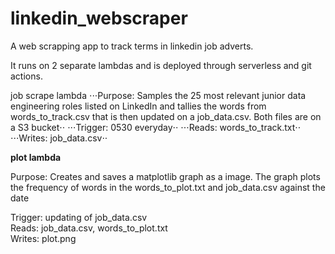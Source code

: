 # linkedin_webscraper
A web scrapping app to track terms in linkedin job adverts.

It runs on 2 separate lambdas and is deployed through serverless and git actions.

job scrape lambda
    ⋅⋅⋅Purpose: Samples the 25 most relevant junior data engineering roles listed on LinkedIn and tallies 
        the words from words_to_track.csv that is then updated on a job_data.csv. Both files are on a 
        S3 bucket⋅⋅
    ⋅⋅⋅Trigger: 0530 everyday⋅⋅
    ⋅⋅⋅Reads: words_to_track.txt⋅⋅
    ⋅⋅⋅Writes: job_data.csv⋅⋅

**plot lambda**

   Purpose: Creates and saves a matplotlib graph as a image. The graph plots the frequency of words in the words_to_plot.txt and job_data.csv against the date

   Trigger: updating of job_data.csv  
   Reads: job_data.csv, words_to_plot.txt  
   Writes: plot.png  
